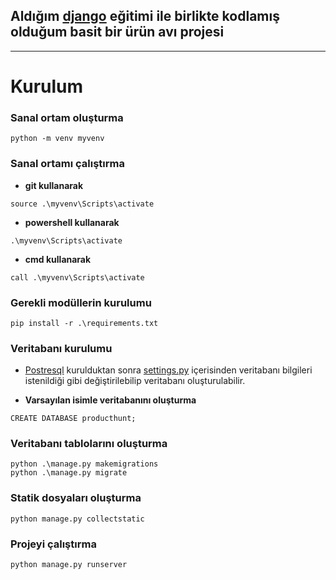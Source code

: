 ## Aldığım [django](https://www.udemy.com/the-ultimate-beginners-guide-to-django-django-2-python-web-dev-website/)   eğitimi ile birlikte kodlamış olduğum basit bir  ürün avı projesi

<hr>

 # Kurulum
 
 ### Sanal ortam oluşturma

```
python -m venv myvenv
```

### Sanal ortamı çalıştırma


* **git kullanarak**
```
source .\myvenv\Scripts\activate
```

* **powershell kullanarak**
```
.\myvenv\Scripts\activate
```

* **cmd kullanarak**
```
call .\myvenv\Scripts\activate
```
### Gerekli modüllerin kurulumu
```
pip install -r .\requirements.txt
```


### Veritabanı kurulumu
* [Postresql](https://www.postgresql.org/download/) kurulduktan sonra [settings.py](https://github.com/mustafadalga/producthunt/blob/master/producthunt/settings.py) içerisinden veritabanı bilgileri istenildiği gibi değiştirilebilip veritabanı oluşturulabilir.

* **Varsayılan isimle veritabanını oluşturma**
```
CREATE DATABASE producthunt;
```

### Veritabanı tablolarını oluşturma
```
python .\manage.py makemigrations
python .\manage.py migrate
```

### Statik dosyaları oluşturma

```
python manage.py collectstatic
```

### Projeyi çalıştırma

```
python manage.py runserver
```


